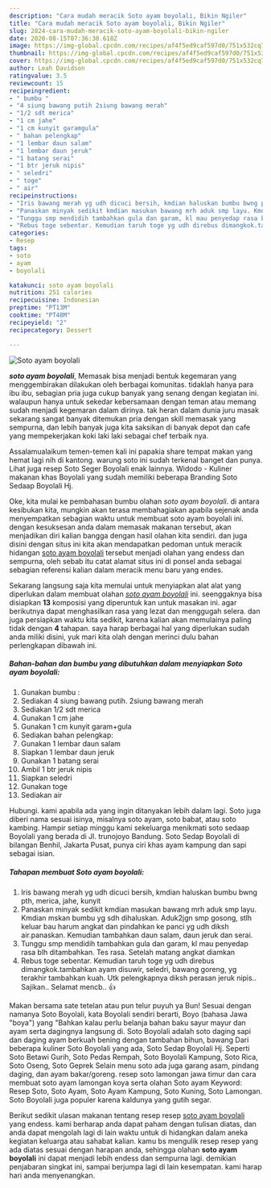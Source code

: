```yaml
---
description: "Cara mudah meracik Soto ayam boyolali, Bikin Ngiler"
title: "Cara mudah meracik Soto ayam boyolali, Bikin Ngiler"
slug: 2824-cara-mudah-meracik-soto-ayam-boyolali-bikin-ngiler
date: 2020-08-15T07:36:30.618Z
image: https://img-global.cpcdn.com/recipes/af4f5ed9caf597d0/751x532cq70/soto-ayam-boyolali-foto-resep-utama.jpg
thumbnail: https://img-global.cpcdn.com/recipes/af4f5ed9caf597d0/751x532cq70/soto-ayam-boyolali-foto-resep-utama.jpg
cover: https://img-global.cpcdn.com/recipes/af4f5ed9caf597d0/751x532cq70/soto-ayam-boyolali-foto-resep-utama.jpg
author: Leah Davidson
ratingvalue: 3.5
reviewcount: 15
recipeingredient:
- " bumbu "
- "4 siung bawang putih 2siung bawang merah"
- "1/2 sdt merica"
- "1 cm jahe"
- "1 cm kunyit garamgula"
- " bahan pelengkap"
- "1 lembar daun salam"
- "1 lembar daun jeruk"
- "1 batang serai"
- "1 btr jeruk nipis"
- " seledri"
- " toge"
- " air"
recipeinstructions:
- "Iris bawang merah yg udh dicuci bersih, kmdian haluskan bumbu bwng pth, merica, jahe, kunyit"
- "Panaskan minyak sedikit kmdian masukan bawang mrh aduk smp layu. Kmdian mskan bumbu yg sdh dihaluskan. Aduk2jgn smp gosong, stlh keluar bau harum angkat dan pindahkan ke panci yg udh diksh air.panaskan. Kemudian tambahkan daun salam, daun jeruk dan serai."
- "Tunggu smp mendidih tambahkan gula dan garam, kl mau penyedap rasa blh ditambahkan. Tes rasa. Setelah matang angkat diamkan"
- "Rebus toge sebentar. Kemudian taruh toge yg udh direbus dimangkok.tambahkan ayam disuwir, seledri, bawang goreng, yg terakhir tambahkan kuah. Utk pelengkapnya diksh perasan jeruk nipis.. Sajikan.. Selamat mencb.. 👍"
categories:
- Resep
tags:
- soto
- ayam
- boyolali

katakunci: soto ayam boyolali 
nutrition: 251 calories
recipecuisine: Indonesian
preptime: "PT13M"
cooktime: "PT48M"
recipeyield: "2"
recipecategory: Dessert

---
```



![Soto ayam boyolali](https://img-global.cpcdn.com/recipes/af4f5ed9caf597d0/751x532cq70/soto-ayam-boyolali-foto-resep-utama.jpg)

<b><i>soto ayam boyolali</i></b>, Memasak bisa menjadi bentuk kegemaran yang menggembirakan dilakukan oleh berbagai komunitas. tidaklah hanya para ibu ibu, sebagian pria juga cukup banyak yang senang dengan kegiatan ini. walaupun hanya untuk sekedar kebersamaan dengan teman atau memang sudah menjadi kegemaran dalam dirinya. tak heran dalam dunia juru masak sekarang sangat banyak ditemukan pria dengan skill memasak yang sempurna, dan lebih banyak juga kita saksikan di banyak depot dan cafe yang mempekerjakan koki laki laki sebagai chef terbaik nya.

Assalamualaikum temen-temen kali ini papakia share tempat makan yang hemat lagi nih di kantong. warung soto ini sudah terkenal banget dan punya. Lihat juga resep Soto Seger Boyolali enak lainnya. Widodo - Kuliner makanan khas Boyolali yang sudah memiliki beberapa Branding Soto Sedaap Boyolali Hj.

Oke, kita mulai ke pembahasan bumbu olahan <i>soto ayam boyolali</i>. di antara kesibukan kita, mungkin akan terasa membahagiakan apabila sejenak anda menyempatkan sebagian waktu untuk membuat soto ayam boyolali ini. dengan kesuksesan anda dalam memasak makanan tersebut, akan menjadikan diri kalian bangga dengan hasil olahan kita sendiri. dan juga disini dengan situs ini kita akan mendapatkan pedoman untuk meracik hidangan <u>soto ayam boyolali</u> tersebut menjadi olahan yang endess dan sempurna, oleh sebab itu catat alamat situs ini di ponsel anda sebagai sebagian referensi kalian dalam meracik menu baru yang endes.


Sekarang langsung saja kita memulai untuk menyiapkan alat alat yang diperlukan dalam membuat olahan <u><i>soto ayam boyolali</i></u> ini. seenggaknya bisa disiapkan <b>13</b> komposisi yang diperuntuk kan untuk masakan ini. agar berikutnya dapat menghasilkan rasa yang lezat dan menggugah selera. dan juga persiapkan waktu kita sedikit, karena kalian akan memulainya paling tidak dengan <b>4</b> tahapan. saya harap berbagai hal yang diperlukan sudah anda miliki disini, yuk mari kita olah dengan merinci dulu bahan perlengkapan dibawah ini.

<!--inarticleads1-->

##### Bahan-bahan dan bumbu yang dibutuhkan dalam menyiapkan Soto ayam boyolali:

1. Gunakan  bumbu :
1. Sediakan 4 siung bawang putih. 2siung bawang merah
1. Sediakan 1/2 sdt merica
1. Gunakan 1 cm jahe
1. Gunakan 1 cm kunyit garam+gula
1. Sediakan  bahan pelengkap:
1. Gunakan 1 lembar daun salam
1. Siapkan 1 lembar daun jeruk
1. Gunakan 1 batang serai
1. Ambil 1 btr jeruk nipis
1. Siapkan  seledri
1. Gunakan  toge
1. Sediakan  air


Hubungi. kami apabila ada yang ingin ditanyakan lebih dalam lagi. Soto juga diberi nama sesuai isinya, misalnya soto ayam, soto babat, atau soto kambing. Hampir setiap minggu kami sekeluarga menikmati soto sedaap Boyolali yang berada di Jl. trunojoyo Bandung. Soto Sedap Boyolali di bilangan Benhil, Jakarta Pusat, punya ciri khas ayam kampung dan sapi sebagai isian. 

<!--inarticleads2-->

##### Tahapan membuat Soto ayam boyolali:

1. Iris bawang merah yg udh dicuci bersih, kmdian haluskan bumbu bwng pth, merica, jahe, kunyit
1. Panaskan minyak sedikit kmdian masukan bawang mrh aduk smp layu. Kmdian mskan bumbu yg sdh dihaluskan. Aduk2jgn smp gosong, stlh keluar bau harum angkat dan pindahkan ke panci yg udh diksh air.panaskan. Kemudian tambahkan daun salam, daun jeruk dan serai.
1. Tunggu smp mendidih tambahkan gula dan garam, kl mau penyedap rasa blh ditambahkan. Tes rasa. Setelah matang angkat diamkan
1. Rebus toge sebentar. Kemudian taruh toge yg udh direbus dimangkok.tambahkan ayam disuwir, seledri, bawang goreng, yg terakhir tambahkan kuah. Utk pelengkapnya diksh perasan jeruk nipis.. Sajikan.. Selamat mencb.. 👍


Makan bersama sate tetelan atau pun telur puyuh ya Bun! Sesuai dengan namanya Soto Boyolali, kata Boyolali sendiri berarti, Boyo (bahasa Jawa &#34;boya&#34;) yang &#34;Bahkan kalau perlu belanja bahan baku sayur mayur dan ayam serta dagingnya langsung di. Soto Boyolali adalah soto daging sapi dan daging ayam berkuah bening dengan tambahan bihun, bawang Dari beberapa kuliner Soto Boyolali yang ada, Soto Sedap Boyolali Hj. Seperti Soto Betawi Gurih, Soto Pedas Rempah, Soto Boyolali Kampung, Soto Rica, Soto Oseng, Soto Geprek Selain menu soto ada juga garang asam, pindang daging, dan ayam bakar/goreng. resep soto lamongan jawa timur dan cara membuat soto ayam lamongan koya serta olahan Soto ayam Keyword: Resep Soto, Soto Ayam, Soto Ayam Kampung, Soto Kuning, Soto Lamongan. Soto Boyolali juga populer karena kaldunya yang gutih segar. 

Berikut sedikit ulasan makanan tentang resep resep <u>soto ayam boyolali</u> yang endess. kami berharap anda dapat paham dengan tulisan diatas, dan anda dapat mengolah lagi di lain waktu untuk di hidangkan dalam aneka kegiatan keluarga atau sahabat kalian. kamu bs mengulik resep resep yang ada diatas sesuai dengan harapan anda, sehingga olahan <b>soto ayam boyolali</b> ini dapat menjadi lebih endess dan sempurna lagi. demikian penjabaran singkat ini, sampai berjumpa lagi di lain kesempatan. kami harap hari anda menyenangkan.
